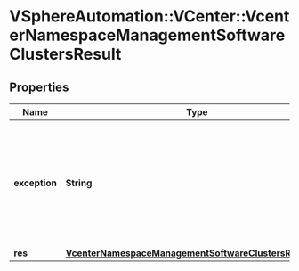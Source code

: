 # VSphereAutomation::VCenter::VcenterNamespaceManagementSoftwareClustersResult

## Properties
Name | Type | Description | Notes
------------ | ------------- | ------------- | -------------
**exception** | **String** | Exception when cluster pre-check failed during upgrade invocation. This field is optional and it is only relevant when the value of Clusters.Result.res is REJECTED. | [optional] 
**res** | [**VcenterNamespaceManagementSoftwareClustersResultRes**](VcenterNamespaceManagementSoftwareClustersResultRes.md) |  | 


